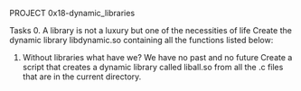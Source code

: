 PROJECT
0x18-dynamic_libraries

Tasks
0. A library is not a luxury but one of the necessities of life
Create the dynamic library libdynamic.so containing all the functions listed below: 

1. Without libraries what have we? We have no past and no future
Create a script that creates a dynamic library called liball.so from all the .c files that are in the current directory.
